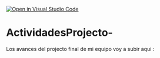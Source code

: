 [![Open in Visual Studio Code](https://classroom.github.com/assets/open-in-vscode-c66648af7eb3fe8bc4f294546bfd86ef473780cde1dea487d3c4ff354943c9ae.svg)](https://classroom.github.com/online_ide?assignment_repo_id=8479850&assignment_repo_type=AssignmentRepo)
# ActividadesProjecto-
Los avances del projecto final de mi equipo voy a subir aqui : 
